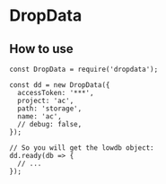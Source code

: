 # DropData

How to use
----------

```
const DropData = require('dropdata');

const dd = new DropData({
  accessToken: '***',
  project: 'ac',
  path: 'storage',
  name: 'ac',
  // debug: false,
});

// So you will get the lowdb object:
dd.ready(db => {
  // ...
});
```
